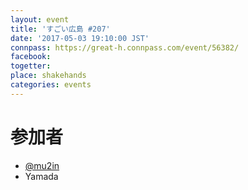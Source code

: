 ```yaml
---
layout: event
title: 'すごい広島 #207'
date: '2017-05-03 19:10:00 JST'
connpass: https://great-h.connpass.com/event/56382/
facebook: 
togetter: 
place: shakehands
categories: events
---
```


# 参加者
* [@mu2in](https://twitter.com/mu2in)
* Yamada

